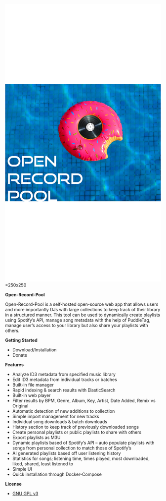 ﻿![logo](open-record-pool-logo.png) =250x250

**Open-Record-Pool**

Open-Record-Pool is a self-hosted open-source web app that allows users and more importantly DJs with large collections to keep track of their library in a structured manner. This tool can be used to dynamically create playlists using Spotify’s API, manage song metadata with the help of PuddleTag, manage user’s access to your library but also share your playlists with others.

**Getting Started**

- Download/Installation
- Donate

**Features**

- Analyze ID3 metadata from specified music library
- Edit ID3 metadata from individual tracks or batches
- Built-in file manager
- Rapid indexing & search reaults with ElasticSearch
- Built-in web player
- Filter results by BPM, Genre, Album, Key, Artist, Date Added, Remix vs Original
- Automatic detection of new additions to collection
- Simple import management for new tracks
- Individual song downloads & batch downloads
- History section to keep track of previously downloaded songs
- Create personal playlists or public playlists to share with others
- Export playlists as M3U
- Dynamic playlists based of Spotify’s API – auto populate playlists with songs from personal collection to match those of Spotify’s
- AI generated playlists based off user listening history
- Statistics for songs; listening time, times played, most downloaded, liked, shared, least listened to
- Simple UI
- Quick installation through Docker-Compose

**License**

- [GNU GPL v3](http://www.gnu.org/licenses/gpl-3.0.html)
